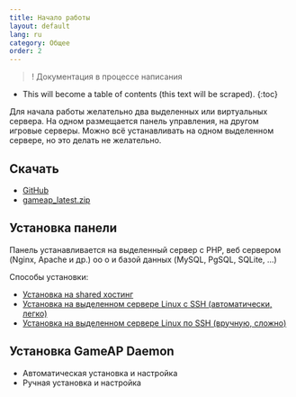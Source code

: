 ```yaml
---
title: Начало работы
layout: default
lang: ru
category: Общее
order: 2
---
```


>! Документация в процессе написания

* This will become a table of contents (this text will be scraped).
{:toc}

Для начала работы желательно два выделенных или виртуальных сервера. На одном размещается панель управления, на другом игровые серверы. Можно всё устанавливать на одном выделенном сервере, но это делать не желательно.

## Скачать

* [GitHub](https://github.com/et-nik/gameap)
* [gameap_latest.zip](http://www.gameap.ru/gameap_latest.zip)

## Установка панели

Панель устанавливается на выделенный сервер с PHP, веб сервером (Nginx, Apache и др.)   оо о  и базой данных (MySQL, PgSQL, SQLite, ...)

Способы установки:

* [Установка на shared хостинг](/ru/shared_install.html)
* [Установка на выделенном сервере Linux с SSH (автоматически, легко)](/ru/auto_install.html)
* [Установка на выделенном сервере Linux по SSH (вручную, сложно)](/ru/manual_install.html)

## Установка GameAP Daemon

* Автоматическая установка и настройка
* Ручная установка и настройка
